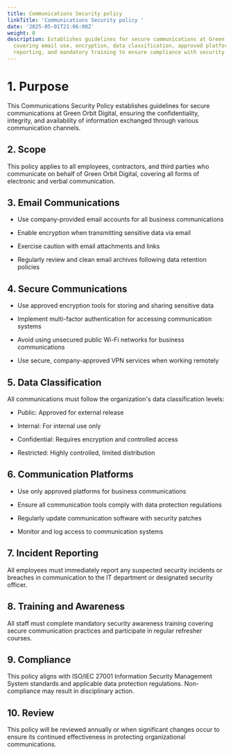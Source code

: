 ```yaml
---
title: Communications Security policy
linkTitle: 'Communications Security policy '
date: '2025-05-01T21:06:00Z'
weight: 0
description: Establishes guidelines for secure communications at Green Orbit Digital,
  covering email use, encryption, data classification, approved platforms, incident
  reporting, and mandatory training to ensure compliance with security standards.
---
```



# 1. Purpose

This Communications Security Policy establishes guidelines for secure communications at Green Orbit Digital, ensuring the confidentiality, integrity, and availability of information exchanged through various communication channels.

## 2. Scope

This policy applies to all employees, contractors, and third parties who communicate on behalf of Green Orbit Digital, covering all forms of electronic and verbal communication.

## 3. Email Communications

- Use company-provided email accounts for all business communications

- Enable encryption when transmitting sensitive data via email

- Exercise caution with email attachments and links

- Regularly review and clean email archives following data retention policies

## 4. Secure Communications

- Use approved encryption tools for storing and sharing sensitive data

- Implement multi-factor authentication for accessing communication systems

- Avoid using unsecured public Wi-Fi networks for business communications

- Use secure, company-approved VPN services when working remotely

## 5. Data Classification

All communications must follow the organization's data classification levels:

- Public: Approved for external release

- Internal: For internal use only

- Confidential: Requires encryption and controlled access

- Restricted: Highly controlled, limited distribution

## 6. Communication Platforms

- Use only approved platforms for business communications

- Ensure all communication tools comply with data protection regulations

- Regularly update communication software with security patches

- Monitor and log access to communication systems

## 7. Incident Reporting

All employees must immediately report any suspected security incidents or breaches in communication to the IT department or designated security officer.

## 8. Training and Awareness

All staff must complete mandatory security awareness training covering secure communication practices and participate in regular refresher courses.

## 9. Compliance

This policy aligns with ISO/IEC 27001 Information Security Management System standards and applicable data protection regulations. Non-compliance may result in disciplinary action.

## 10. Review

This policy will be reviewed annually or when significant changes occur to ensure its continued effectiveness in protecting organizational communications.